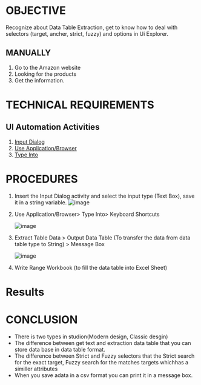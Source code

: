 # OBJECTIVE 
 Recognize about Data Table Extraction, get to know how to deal with selectors (target, ancher, strict, fuzzy) and options in Ui Explorer.

## MANUALLY
1) Go to the Amazon website
2) Looking for the products
3) Get the information.
   
# TECHNICAL REQUIREMENTS
## UI Automation Activities
1) [Input Dialog](https://docs.uipath.com/activities/other/latest/workflow/input-dialog)
2) [Use Application/Browser](https://docs.uipath.com/activities/other/latest/ui-automation%22/n-application-card)
3) [Type Into](https://docs.uipath.com/activities/other/latest/ui-automation%22/type-into)

# PROCEDURES
1) Insert the Input Dialog activity and select the input type (Text Box), save it in a string variable.
   ![image](https://github.com/user-attachments/assets/6841bdf0-7281-4940-b743-95b3efcab46a)

2) Use Application/Browser> Type Into> Keyboard Shortcuts
   
   ![image](https://github.com/user-attachments/assets/e5b80b21-5651-441e-95d1-e1bad2e975a9)

3) Extract Table Data > Output Data Table (To transfer the data from data table type to String) > Message Box

   ![image](https://github.com/user-attachments/assets/b98c3f74-547a-4aa9-af7d-f9d3b8087813)


5) Write Range Workbook (to fill the data table into Excel Sheet)

   


   
# Results
# CONCLUSION
 * There is two types in studion(Modern design, Classic desgin)
 * The difference between get text and extraction data table that you can store data base in data table format.
 * The difference between Strict and Fuzzy selectors that the Strict search for the exact target, Fuzzy search for the matches targets whichhas a similler attributes
 * When you save adata in a csv format you can print it in a message box.
